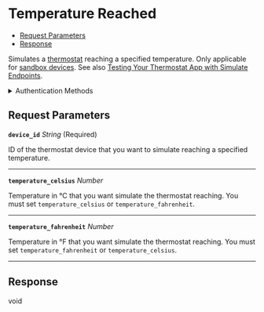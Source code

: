 # Temperature Reached

- [Request Parameters](#request-parameters)
- [Response](#response)

Simulates a [thermostat](https://docs.seam.co/latest/capability-guides/thermostats) reaching a specified temperature. Only applicable for [sandbox devices](../../../core-concepts/workspaces/README.md#sandbox-workspaces). See also [Testing Your Thermostat App with Simulate Endpoints](../../../capability-guides/thermostats/testing-your-thermostat-app-with-simulate-endpoints.md).


<details>

<summary>Authentication Methods</summary>

- API key
- Personal access token
  <br>Must also include the `seam-workspace` header in the request.

To learn more, see [Authentication](https://docs.seam.co/latest/api/authentication).
</details>

## Request Parameters

**`device_id`** *String* (Required)

ID of the thermostat device that you want to simulate reaching a specified temperature.

---

**`temperature_celsius`** *Number*

Temperature in °C that you want simulate the thermostat reaching. You must set `temperature_celsius` or `temperature_fahrenheit`.

---

**`temperature_fahrenheit`** *Number*

Temperature in °F that you want simulate the thermostat reaching. You must set `temperature_fahrenheit` or `temperature_celsius`.

---


## Response

void

